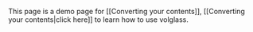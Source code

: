 This page is a demo page for [[Converting your contents]], [[Converting your contents|click here]] to learn how to use volglass.